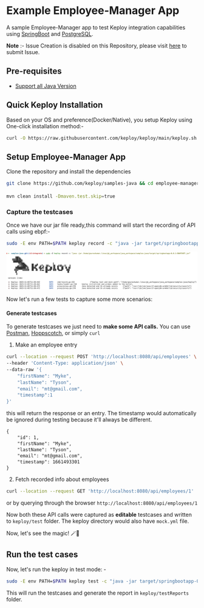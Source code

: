 # Example Employee-Manager App

A sample Employee-Manager app to test Keploy integration capabilities using [SpringBoot](https://spring.io) and [PostgreSQL](https://www.postgresql.org/).

**Note** :- Issue Creation is disabled on this Repository, please visit [here](https://github.com/keploy/keploy/issues/new/choose) to submit Issue.

## Pre-requisites

- [Support all Java Version](https://docs.spring.io/spring-boot/docs/current/reference/html/getting-started.html#getting-started.installing)

## Quick Keploy Installation

Based on your OS and preference(Docker/Native), you setup Keploy using One-click installation method:- 

```sh
curl -O https://raw.githubusercontent.com/keploy/keploy/main/keploy.sh && source keploy.sh
```

## Setup Employee-Manager App

Clone the repository and install the dependencies
```bash
git clone https://github.com/keploy/samples-java && cd employee-manager

mvn clean install -Dmaven.test.skip=true 
```

### Capture the testcases

Once we have our jar file ready,this command will start the recording of API calls using ebpf:-

```bash
sudo -E env PATH=$PATH keploy record -c "java -jar target/springbootapp-0.0.1-SNAPSHOT.jar"
```

![Testcases](./img/test-cases.png?raw=true)

Now let's run a few tests to capture some more scenarios:
#### Generate testcases

To generate testcases we just need to **make some API calls.** You can use [Postman](https://www.postman.com/), [Hoppscotch](https://hoppscotch.io/), or simply `curl`

1. Make an employee entry

```bash
curl --location --request POST 'http://localhost:8080/api/employees' \
--header 'Content-Type: application/json' \
--data-raw '{
    "firstName": "Myke",
    "lastName": "Tyson",
    "email": "mt@gmail.com",
    "timestamp":1
}'
```

this will return the response or an entry. The timestamp would automatically be ignored during testing because it'll always be different.

```
{
    "id": 1,
    "firstName": "Myke",
    "lastName": "Tyson",
    "email": "mt@gmail.com",
    "timestamp": 1661493301
}
```

2. Fetch recorded info about employees

```bash
curl --location --request GET 'http://localhost:8080/api/employees/1'
```

or by querying through the browser `http://localhost:8080/api/employees/1`

Now both these API calls were captured as **editable** testcases and written to `keploy/test` folder. The keploy directory would also have `mock.yml` file.

Now, let's see the magic! 🪄💫

## Run the test cases

Now, let's run the keploy in test mode: -

```bash
sudo -E env PATH=$PATH keploy test -c "java -jar target/springbootapp-0.0.1-SNAPSHOT.jar" --delay 10
```

This will run the testcases and generate the report in `keploy/testReports` folder.

